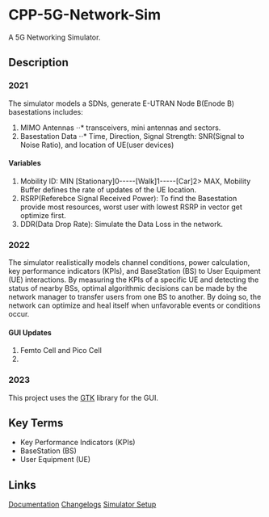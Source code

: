 # CPP-5G-Network-Sim

A 5G Networking Simulator.

## Description

### 2021
The simulator models a SDNs, generate E-UTRAN Node B(Enode B) basestations includes:
1. MIMO Antennas
⋅⋅* transceivers, mini antennas and sectors.
2. Basestation Data
⋅⋅* Time, Direction, Signal Strength: SNR(Signal to Noise Ratio), and location of UE(user devices)
#### Variables
1. Mobility ID: MIN [Stationary]0-----[Walk]1-----[Car]2> MAX, Mobility Buffer defines the rate of updates of the UE location.
2. RSRP(Referebce Signal Received Power): To find the Basestation provide most resources, worst user with lowest RSRP in vector get optimize first.
3. DDR(Data Drop Rate): Simulate the Data Loss in the network.

### 2022
The simulator realistically models channel conditions, power calculation, key performance indicators (KPIs), and BaseStation (BS) to User Equipment (UE) interactions. By measuring the KPIs of a specific UE and detecting the status of nearby BSs, optimal algorithmic decisions can be made by the network manager to transfer users from one BS to another. By doing so, the network can optimize and heal itself when unfavorable events or conditions occur.
#### GUI Updates
1. Femto Cell and Pico Cell
2.  

### 2023


This project uses the [GTK](https://www.gtk.org/) library for the GUI.

## Key Terms

+ Key Performance Indicators (KPIs)
+ BaseStation (BS)
+ User Equipment (UE)

## Links

[Documentation](https://github.com/cpptromar/CPP-5G-Network-Sim/tree/master/doc/Documentation)
[Changelogs](https://github.com/cpptromar/CPP-5G-Network-Sim/tree/master/doc/Changelogs)
[Simulator Setup](https://github.com/cpptromar/CPP-5G-Network-Sim/tree/master/doc/Documentation/Simulator_Setup.docx)
